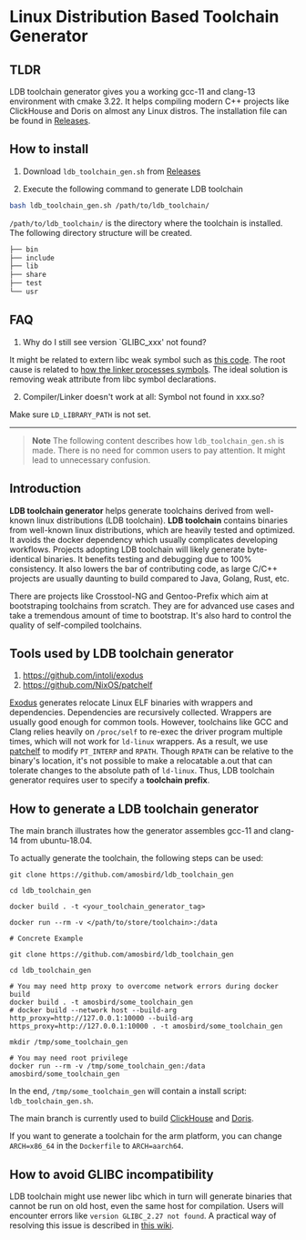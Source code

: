 # Linux Distribution Based Toolchain Generator

## TLDR

LDB toolchain generator gives you a working gcc-11 and clang-13 environment with cmake 3.22. It helps compiling modern C++ projects like ClickHouse and Doris on almost any Linux distros. The installation file can be found in [Releases](https://github.com/amosbird/ldb_toolchain_gen/releases).

## How to install

1. Download `ldb_toolchain_gen.sh` from [Releases](https://github.com/amosbird/ldb_toolchain_gen/releases)

2. Execute the following command to generate LDB toolchain

``` bash
bash ldb_toolchain_gen.sh /path/to/ldb_toolchain/
```

`/path/to/ldb_toolchain/` is the directory where the toolchain is installed. The following directory structure will be created.

``` sh
├── bin
├── include
├── lib
├── share
├── test
└── usr
```

## FAQ

1. Why do I still see version `GLIBC_xxx' not found?

It might be related to extern libc weak symbol such as [this code](https://github.com/janbar/openssl-cmake/blob/d4634362820f874e1f1461c7f5d766b3ef968c67/crypto/rand/rand_unix.c#L373). The root cause is related to [how the linker processes symbols](https://maskray.me/blog/2021-06-20-linker-symbol-resolution). The ideal solution is removing weak attribute from libc symbol declarations.

2. Compiler/Linker doesn't work at all: Symbol not found in xxx.so?

Make sure `LD_LIBRARY_PATH` is not set.

---

> **Note**
> The following content describes how `ldb_toolchain_gen.sh` is made. There is no need for common users to pay attention. It might lead to unnecessary confusion.

## Introduction

**LDB toolchain generator** helps generate toolchains derived from well-known linux distributions (LDB toolchain). **LDB toolchain** contains binaries from well-known linux distributions, which are heavily tested and optimized. It avoids the docker dependency which usually complicates developing workflows. Projects adopting LDB toolchain will likely generate byte-identical binaries. It benefits testing and debugging due to 100% consistency. It also lowers the bar of contributing code, as large C/C++ projects are usually daunting to build compared to Java, Golang, Rust, etc.

There are projects like Crosstool-NG and Gentoo-Prefix which aim at bootstraping toolchains from scratch. They are for advanced use cases and take a tremendous amount of time to bootstrap. It's also hard to control the quality of self-compiled toolchains.

## Tools used by LDB toolchain generator

1. https://github.com/intoli/exodus
2. https://github.com/NixOS/patchelf

[Exodus](https://github.com/intoli/exodus) generates relocate Linux ELF binaries with wrappers and dependencies. Dependencies are recursively collected. Wrappers are usually good enough for common tools. However, toolchains like GCC and Clang relies heavily on `/proc/self` to re-exec the driver program multiple times, which will not work for `ld-linux` wrappers. As a result, we use [patchelf](https://github.com/NixOS/patchelf) to modify `PT_INTERP` and `RPATH`. Though `RPATH` can be relative to the binary's location, it's not possible to make a relocatable a.out that can tolerate changes to the absolute path of `ld-linux`. Thus, LDB toolchain generator requires user to specify a **toolchain prefix**.

## How to generate a LDB toolchain generator

The main branch illustrates how the generator assembles gcc-11 and clang-14 from ubuntu-18.04.

To actually generate the toolchain, the following steps can be used:

```
git clone https://github.com/amosbird/ldb_toolchain_gen

cd ldb_toolchain_gen

docker build . -t <your_toolchain_generator_tag>

docker run --rm -v </path/to/store/toolchain>:/data

# Concrete Example

git clone https://github.com/amosbird/ldb_toolchain_gen

cd ldb_toolchain_gen

# You may need http proxy to overcome network errors during docker build
docker build . -t amosbird/some_toolchain_gen
# docker build --network host --build-arg http_proxy=http://127.0.0.1:10000 --build-arg https_proxy=http://127.0.0.1:10000 . -t amosbird/some_toolchain_gen

mkdir /tmp/some_toolchain_gen

# You may need root privilege
docker run --rm -v /tmp/some_toolchain_gen:/data amosbird/some_toolchain_gen
```

In the end, `/tmp/some_toolchain_gen` will contain a install script: `ldb_toolchain_gen.sh`.

The main branch is currently used to build [ClickHouse](https://github.com/ClickHouse/ClickHouse) and [Doris](https://github.com/apache/incubator-doris).

If you want to generate a toolchain for the arm platform, you can change `ARCH=x86_64` in the `Dockerfile` to `ARCH=aarch64`.

## How to avoid GLIBC incompatibility

LDB toolchain might use newer libc which in turn will generate binaries that cannot be run on old host, even the same host for compilation. Users will encounter errors like `version GLIBC_2.27 not found`. A practical way of resolving this issue is described in [this wiki](http://www.lightofdawn.org/wiki/wiki.cgi/NewAppsOnOldGlibc).
